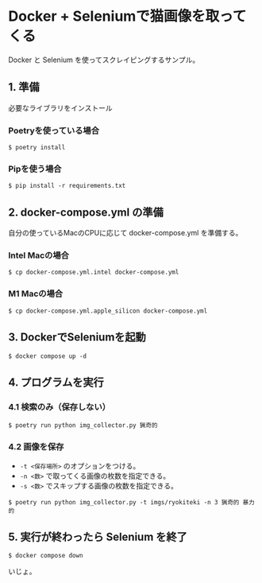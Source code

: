 # Docker + Seleniumで猫画像を取ってくる

Docker と Selenium を使ってスクレイピングするサンプル。

## 1. 準備

必要なライブラリをインストール

### Poetryを使っている場合

``` shell
$ poetry install
```

### Pipを使う場合

``` shell
$ pip install -r requirements.txt
```

## 2. docker-compose.yml の準備

自分の使っているMacのCPUに応じて docker-compose.yml を準備する。

### Intel Macの場合

``` shell
$ cp docker-compose.yml.intel docker-compose.yml
```

### M1 Macの場合

``` shell
$ cp docker-compose.yml.apple_silicon docker-compose.yml
```

## 3. DockerでSeleniumを起動

``` shell
$ docker compose up -d
```

## 4. プログラムを実行

### 4.1 検索のみ（保存しない）

``` shell
$ poetry run python img_collector.py 猟奇的
```

### 4.2 画像を保存

- `-t <保存場所>` のオプションをつける。
- `-n <数>` で取ってくる画像の枚数を指定できる。
- `-s <数>` でスキップする画像の枚数を指定できる。

``` shell
$ poetry run python img_collector.py -t imgs/ryokiteki -n 3 猟奇的 暴力的
```

## 5. 実行が終わったら Selenium を終了

``` shell
$ docker compose down
```

いじょ。
